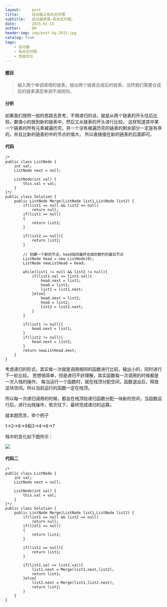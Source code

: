```yaml
---
layout:     post
title:      启动器之有向无环图
subtitle:   启动器原理-有向无环图。
date:       2025-01-15
author:     DH
header-img: img/post-bg-2015.jpg 
catalog: true
tags:
    - 启动器
    - 有向无环图
    - 性能优化
---
```

#### 题目

>输入两个单调递增的链表，输出两个链表合成后的链表，当然我们需要合成后的链表满足单调不减规则。

#### 分析

如果我们按照一般的思路去思考，不用递归的话，就是从两个链表的开头往后比较，数值小的放到新的链表中，然后又从链表的开头进行比较。 
这样知道其中某一个链表的所有元素被遍历完，另一个没有被遍历完的链表的剩余部分一定是有序的，并且比新的链表的中的节点的值大，
所以直接接在新的链表的后面即可。

#### 代码

```
/*
public class ListNode {
    int val;
    ListNode next = null;

    ListNode(int val) {
        this.val = val;
    }
}*/
public class Solution {
    public ListNode Merge(ListNode list1,ListNode list2) {
        if(list1 == null && list2 == null)
            return null;
        if(list1 == null)
        {
            return list2;
        }

        if(list2 == null){
            return list1;
        }

        // 创建一个新的节点，head指向最终合成的数列的最后节点
        ListNode head = new ListNode(0);
        ListNode newListHead = head;

        while(list1 != null && list2 != null){
            if(list1.val <= list2.val){
                head.next = list1;
                head = list1;
                list1 = list1.next;
            }else{
                head.next = list2;
                head = list2;
                list2 = list2.next;
            }
        }

        if(list1 != null){
            head.next = list1;
        }
        if(list2 != null){
            head.next = list2;
        }
        return newListHead.next;
    }
}		

```

考虑递归的形式，其实每一次就是调用相同的函数进行比较，输出小的，同时进行下一轮比较。 
思想很简单，但是递归不好理解，其实函数每一次调用的时候都是一次入栈的操作。 
每当运行一个函数时，就在栈顶分配空间，函数退出后，释放这块空间。所以当前运行的函数一定在栈顶。

所以每一次递归调用的时候，都会在栈顶给递归函数分配一块新的空间，当函数运行后，进行出栈操作，依次往下，最终完成递归的运算。 

就本题而言，举个例子 

1->2->8->9和3->4->6->7 

栈中的变化如下图所示： 

![](https://ws4.sinaimg.cn/large/006tNc79gy1fhgvscf29aj30cb0ad74w.jpg)

#### 代码二

```
/*
public class ListNode {
    int val;
    ListNode next = null;

    ListNode(int val) {
        this.val = val;
    }
}*/
public class Solution {
    public ListNode Merge(ListNode list1,ListNode list2) {
        if(list1 == null && list2 == null)
            return null;
        if(list1 == null)
        {
            return list2;
        }

        if(list2 == null){
            return list1;
        }

        if(list1.val <= list2.val){
            list1.next = Merge(list1.next,list2);
            return list1;
        }else{
            list2.next = Merge(list1,list2.next);
            return list2;
        }
    }
}		

```
